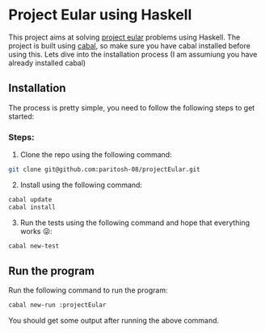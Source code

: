 # Project Eular using Haskell

This project aims at solving [project eular](https://projecteuler.net/) problems using Haskell. The project is built using [cabal](https://www.haskell.org/cabal/#install-upgrade), so make sure you have cabal installed before using this. Lets dive into the installation process (I am assumiung you have already installed cabal)

## Installation
The process is pretty simple, you need to follow the following steps to get started:
### Steps:
1. Clone the repo using the following command:
``` bash
git clone git@github.com:paritosh-08/projectEular.git
```
2. Install using the following command:
``` bash
cabal update
cabal install
```
3. Run the tests using the following command and hope that everything works 😜:
``` bash
cabal new-test
```
## Run the program
Run the following command to run the program:
``` bash
cabal new-run :projectEular
```
You should get some output after running the above command.